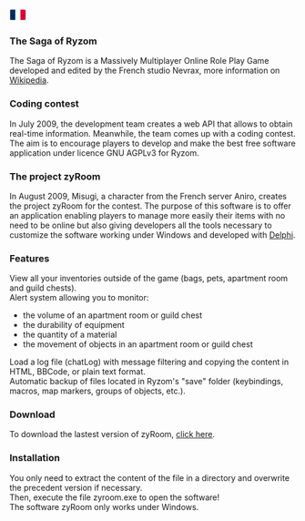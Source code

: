 [![fr](/assets/lang-fr.png)](README.fr.md)

### The Saga of Ryzom
The Saga of Ryzom is a Massively Multiplayer Online Role Play Game developed and edited by the French studio Nevrax, more information on [Wikipedia](https://en.wikipedia.org/wiki/Ryzom).

### Coding contest
In July 2009, the development team creates a web API that allows to obtain real-time information. Meanwhile, the team comes up with a coding contest. The aim is to encourage players to develop and make the best free software application under licence GNU AGPLv3 for Ryzom.

### The project zyRoom
In August 2009, Misugi, a character from the French server Aniro, creates the project zyRoom for the contest. The purpose of this software is to offer an application enabling players to manage more easily their items with no need to be online but also giving developers all the tools necessary to customize the software working under Windows and developed with [Delphi](https://en.wikipedia.org/wiki/Delphi_(software)).

### Features
View all your inventories outside of the game (bags, pets, apartment room and guild chests).\
Alert system allowing you to monitor:
* the volume of an apartment room or guild chest
* the durability of equipment
* the quantity of a material
* the movement of objects in an apartment room or guild chest

Load a log file (chatLog) with message filtering and copying the content in HTML, BBCode, or plain text format.\
Automatic backup of files located in Ryzom's "save" folder (keybindings, macros, map markers, groups of objects, etc.).

### Download
To download the lastest version of zyRoom, [click here](https://github.com/misugi/zyroom/releases).

### Installation
You only need to extract the content of the file in a directory and overwrite the precedent version if necessary.\
Then, execute the file zyroom.exe to open the software!\
The software zyRoom only works under Windows.